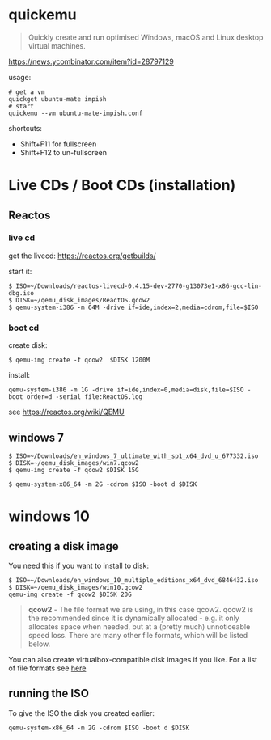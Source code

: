 # quickemu

> Quickly create and run optimised Windows, macOS and Linux desktop virtual machines.

https://news.ycombinator.com/item?id=28797129

usage:

	# get a vm	
	quickget ubuntu-mate impish
	# start
	quickemu --vm ubuntu-mate-impish.conf

shortcuts:

- Shift+F11 for fullscreen
- Shift+F12 to un-fullscreen

#  Live CDs / Boot CDs (installation)

## Reactos

### live cd
get the livecd: https://reactos.org/getbuilds/

start it:

	$ ISO=~/Downloads/reactos-livecd-0.4.15-dev-2770-g13073e1-x86-gcc-lin-dbg.iso
	$ DISK=~/qemu_disk_images/ReactOS.qcow2
	$ qemu-system-i386 -m 64M -drive if=ide,index=2,media=cdrom,file=$ISO

### boot cd

create disk:

	$ qemu-img create -f qcow2  $DISK 1200M

install:
	
	qemu-system-i386 -m 1G -drive if=ide,index=0,media=disk,file=$ISO -boot order=d -serial file:ReactOS.log

see https://reactos.org/wiki/QEMU

## windows 7

	$ ISO=~/Downloads/en_windows_7_ultimate_with_sp1_x64_dvd_u_677332.iso
	$ DISK=~/qemu_disk_images/win7.qcow2
	$ qemu-img create -f qcow2 $DISK 15G
	
	$ qemu-system-x86_64 -m 2G -cdrom $ISO -boot d $DISK


# windows 10
## creating a disk image

You need this if you want to install to disk:

	$ ISO=~/Downloads/en_windows_10_multiple_editions_x64_dvd_6846432.iso
	$ DISK=~/qemu_disk_images/win10.qcow2
	qemu-img create -f qcow2 $DISK 20G

> **qcow2** - The file format we are using, in this case qcow2. qcow2 is the recommended since it is dynamically allocated - e.g. it only allocates space when needed, but at a (pretty much) unnoticeable speed loss. There are many other file formats, which will be listed below.

You can also create virtualbox-compatible disk images if you like. For a list of file formats see [here](https://computernewb.com/wiki/How_to_create_a_disk_image_in_QEMU)

## running the ISO
	
To give the ISO the disk you created earlier:

	qemu-system-x86_64 -m 2G -cdrom $ISO -boot d $DISK